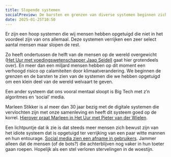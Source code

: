 ```yaml
---
title: Slopende systemen
socialPreview: De barsten en grenzen van diverse systemen beginnen zichtbaar te worden. Wat gaan we er aan doen?
date: 2025-01-25T10:50
---
```


Er zijn een hoop systemen die wij mensen hebben opgetuigd die niet in het voordeel zijn van ons allemaal. Deze systemen verrijken een zeer select aantal mensen maar slopen de rest.

Zo heeft ondertussen de helft van de mensen op de wereld overgewicht ([Het Uur met voedingswetenschapper Jaap Seidell](https://www.nrc.nl/nieuws/2025/01/17/voedingswetenschapper-jaap-seidell-over-de-gezondheid-van-nederland-en-hoe-deze-beter-kan-a4879906?t=1737791764) gaat hier grotendeels over). En meer dan een miljard mensen hebben op dit moment een verhoogd risico op calamiteiten door klimaatverandering. We beginnen de grenzen en de barsten te zien van de systemen die we hebben opgetuigd om een klein deel van de wereld welvaart te geven.

Een ander systeem dat ons vooral mentaal sloopt is Big Tech met z’n algoritmes en ‘social’ media.

Marleen Stikker is al meer dan 30 jaar bezig met de digitale systemen die vervlochten zijn met onze samenleving en heeft dit systeem goed op de korrel. [Hierover praat Marleen in Het Uur met Pieter van der Wielen](https://www.nrc.nl/nieuws/2025/01/24/internetpionier-marleen-stikker-over-de-gevaren-van-big-tech-a4880776?t=1737796009).

Een lichtpuntje dat ik zie is dat steeds meer mensen zich bewust zijn van het idiote systeem dat is opgetuigd ter verrijking van een paar witte mannen en hun entourage. [Social media zien een afname in gebruikers](https://nos.nl/artikel/2553163-x-verliest-bijna-half-miljoen-gebruikers-maar-gebruik-wordt-intensiever). Jammer alleen dat de mensen (of de bots?) die achterblijven nog vaker in hun toeter gaan roepen. Hopelijk als een stel verloren stervelingen in de woestijn.